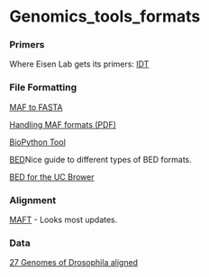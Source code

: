 # Genomics_tools_formats

### Primers

Where Eisen Lab gets its primers: [IDT](https://www.idtdna.com/site)

### File Formatting

[MAF to FASTA](https://bitbucket.org/galaxy/galaxy-central/src/default/tools/maf/interval_maf_to_merged_fasta.py?fileviewer=file-view-default)

[Handling MAF formats (PDF)](http://www.ncbi.nlm.nih.gov/pmc/articles/PMC3157923/pdf/btr398.pdf)

[BioPython Tool](http://biopython.org/wiki/Multiple_Alignment_Format)

[BED](http://mendel.iontorrent.com/ion-docs/BED-File-Formats-and-Examples_64062608.html#BEDFileFormatsandExamples-3-columnTargetRegionsBEDFileFormat)Nice guide to different types of BED formats.

[BED for the UC Brower](http://genome.ucsc.edu/goldenPath/help/customTrack.html)

### Alignment

[MAFT](http://mafft.cbrc.jp/alignment/server/) - Looks most updates. 


### Data

[27 Genomes of Drosophila aligned](http://genome.ucsc.edu/cgi-bin/hgGateway?hgsid=476694991_Wf8IeL8fZYaJpMvHD9xnx3hDu15T)